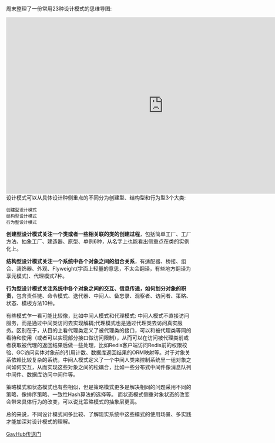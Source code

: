 周末整理了一份常用23种设计模式的思维导图:
<iframe width='853' height='480' src='https://embed.coggle.it/diagram/WL0Qa3J77QABCQ_9/92fe11b98fb30c3ee40157a1736a2c10649b716f38e3e9bdcb26ac7daf99c122' frameborder='0' allowfullscreen></iframe>
设计模式可以从具体设计种侧重点的不同分为创建型、结构型和行为型3个大类:
  
    创建型设计模式
    结构型设计模式
    行为型设计模式


**创建型设计模式关注一个类或者一些相关联的类的创建过程**，包括简单工厂、工厂方法、抽象工厂、建造器、原型、单例6种，从名字上也能看出侧重点在类的实例化上。<br>

**结构型设计模式关注一个系统中各个对象之间的组合关系**，有适配器、桥接、组合、装饰器、外观、Flyweight(字面上轻量的意思，不太会翻译，有些地方翻译为享元模式)、代理模式7种。<br>

**行为型设计模式关注系统中各个对象之间的交互、信息传递，如何划分对象的职责**，包含责任链、命令模式、迭代器、中间人、备忘录、观察者、访问者、策略、状态、模板方法10种。<br>

有些模式乍一看可能比较像，比如中间人模式和代理模式: 中间人模式不直接访问服务，而是通过中间类访问去实现解耦;代理模式也是通过代理类去访问真实服务。区别在于，从目的上看代理类定义了被代理类的接口，可以和被代理类等同的看待和使用（或者可以实现部分接口做访问限制），从而可以在访问被代理类前或者获取被代理的返回结果后做一些处理，比如Redis客户端访问Redis前的权限校验、GC访问实体对象前的引用计数、数据库返回结果的ORM映射等。对于对象关系依赖比较复杂的系统，中间人模式定义了一个中间人类来控制系统里一组对象之间如何交互，从而实现这些对象之间的松耦合，比如一些分布式中间件像消息队列中间件、数据库访问中间件等。

策略模式和状态模式也有些相似，但是策略模式更多是解决相同的问题采用不同的策略，像排序策略、一致性Hash算法的选择等。 而状态模式侧重对象状态的改变会带来具体行为的改变，可以说比策略模式的抽象层更高。

总的来说，不同设计模式间多比较、了解现实系统中这些模式的使用场景、多实践才能加深对设计模式的理解。

[GayHub传送门](https://github.com/Martian101/design-patterns-for-humans.git)

